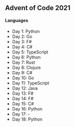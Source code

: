 ## Advent of Code 2021

#### Languages
- Day 1: Python
- Day 2: Go
- Day 3: F#
- Day 4: C#
- Day 5: TypeScript
- Day 6: Python
- Day 7: Rust
- Day 8: Clojure
- Day 9: C#
- Day 10: Go
- Day 11: TypeScript
- Day 12: Java
- Day 13: F#
- Day 14: F#
- Day 15: C#
- Day 16: Python
- Day 17: -
- Day 18: Python
